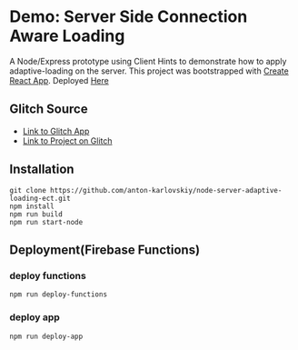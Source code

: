 
# Demo: Server Side Connection Aware Loading
A Node/Express prototype using Client Hints to demonstrate how to apply adaptive-loading on the server.
This project was bootstrapped with [Create React App](https://github.com/facebook/create-react-app).
Deployed [Here](https://server-adaptive-loading-ect.herokuapp.com/)

## Glitch Source
* [Link to Glitch App](https://anton-karlovskiy-node-server-adaptive-loading-ect.glitch.me/)
* [Link to Project on Glitch](https://glitch.com/~anton-karlovskiy-node-server-adaptive-loading-ect/)

## Installation
```
git clone https://github.com/anton-karlovskiy/node-server-adaptive-loading-ect.git
npm install
npm run build
npm run start-node
```

## Deployment(Firebase Functions)
### deploy functions
```
npm run deploy-functions
```

### deploy app
```
npm run deploy-app
```

